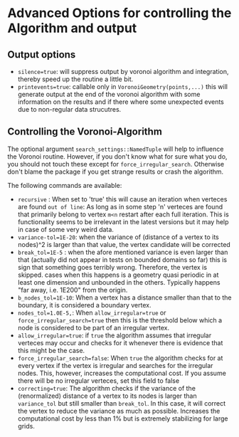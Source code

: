 # Advanced Options for controlling the Algorithm and output

## Output options

- `silence=true`: will suppress output by voronoi algorithm and integration, thereby speed up the routine a little bit.
- `printevents=true`: callable only in `VoronoiGeometry(points,...)` this will generate output at the end of the voronoi algorithm with some information on the results and if there where some unexpected events due to non-regular data strucutres.

## Controlling the Voronoi-Algorithm

The optional argument `search_settings::NamedTuple` will help to influence the Voronoi routine. However, if you don't know what for sure what you do, you should not touch these except for `force_irregular_search`. Otherwise don't blame the package if you get strange results or crash the algorithm. 

The following commands are available:
- `recursive` : When set to 'true' this will cause an iteration when verteces are found `out of line`: As long as in some step 'n' verteces are found 
                that primarily belong to vertex `m<n` restart after each full iteration. This is functionality seems to be irrelevant in the latest versions but it may help in case of some very weird data. 
- `variance-tol=1E-20`: when the variance of (distance of a vertex to its nodes)^2 is larger than that value, the vertex candidate will be corrected
- `break_tol=1E-5` : when the afore mentioned variance is even larger than that (actually did not appear in tests on bounded domains so far) this is sign that something goes 
                terribly wrong. Therefore, the vertex is skipped. cases when this happens is a geometry quasi periodic in at least one dimension and unbounded in the others. Typically happens "far away, i.e. 1E200" from the origin.
- `b_nodes_tol=1E-10`: When a vertex has a  distance smaller than that to the boundary, it is considered a boundary vertex. 
- `nodes_tol=1.0E-5,`: When `allow_irregular=true` or `force_irregular_search=true` then this is the threshold below which a node is considered to be part of 
                an irregular vertex.
- `allow_irregular=true`: if `true` the algorithm assumes that irregular verteces may occur and checks for it whenever 
                there is evidence that this might be the case. 
- `force_irregular_search=false`: When `true` the algorithm checks for at every vertex if the vertex is irregular and searches for the irregular nodes. This, however, increases the computational cost. If you assume there will be no irregular verteces, set this field to false
- `correcting=true`: The algorithm checks if the variance of the (renormalized) distance of a vertex to its nodes is larger than `variance_tol` but 
                still smaller than `break_tol`. In this case, it will correct the vertex to reduce the variance as much as possible. Increases the computational cost by less than 1% but is extremely stabilizing for large grids.

